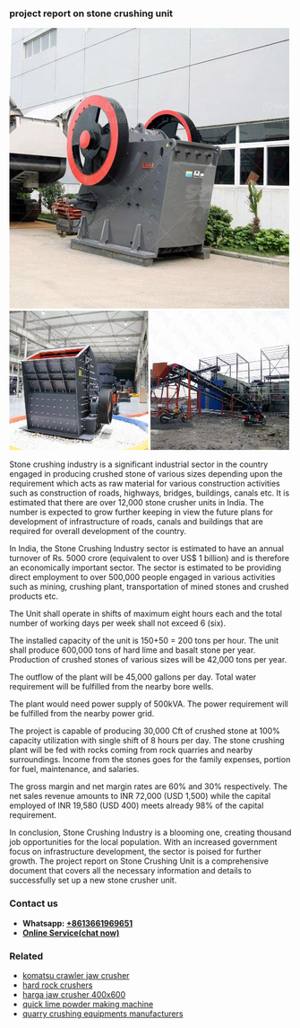 <h3>project report on stone crushing unit</h3><img src='1708322845.jpg' alt=''><p>Stone crushing industry is a significant industrial sector in the country engaged in producing crushed stone of various sizes depending upon the requirement which acts as raw material for various construction activities such as construction of roads, highways, bridges, buildings, canals etc. It is estimated that there are over 12,000 stone crusher units in India. The number is expected to grow further keeping in view the future plans for development of infrastructure of roads, canals and buildings that are required for overall development of the country.</p><p>In India, the Stone Crushing Industry sector is estimated to have an annual turnover of Rs. 5000 crore (equivalent to over US$ 1 billion) and is therefore an economically important sector. The sector is estimated to be providing direct employment to over 500,000 people engaged in various activities such as mining, crushing plant, transportation of mined stones and crushed products etc.</p><p>The Unit shall operate in shifts of maximum eight hours each and the total number of working days per week shall not exceed 6 (six).</p><p>The installed capacity of the unit is 150+50 = 200 tons per hour. The unit shall produce 600,000 tons of hard lime and basalt stone per year. Production of crushed stones of various sizes will be 42,000 tons per year.</p><p>The outflow of the plant will be 45,000 gallons per day. Total water requirement will be fulfilled from the nearby bore wells.</p><p>The plant would need power supply of 500kVA. The power requirement will be fulfilled from the nearby power grid.</p><p>The project is capable of producing 30,000 Cft of crushed stone at 100% capacity utilization with single shift of 8 hours per day. The stone crushing plant will be fed with rocks coming from rock quarries and nearby surroundings. Income from the stones goes for the family expenses, portion for fuel, maintenance, and salaries.</p><p>The gross margin and net margin rates are 60% and 30% respectively. The net sales revenue amounts to INR 72,000 (USD 1,500) while the capital employed of INR 19,580 (USD 400) meets already 98% of the capital requirement.</p><p>In conclusion, Stone Crushing Industry is a blooming one, creating thousand job opportunities for the local population. With an increased government focus on infrastructure development, the sector is poised for further growth. The project report on Stone Crushing Unit is a comprehensive document that covers all the necessary information and details to successfully set up a new stone crusher unit.</p><h3>Contact us</h3><ul><li><strong>Whatsapp:&nbsp;<a href="https://wa.me/8613661969651">+8613661969651</a></strong></li><li><a href="https://swt.shibang-china.com/?git&amp;zhl&amp;project report on stone crushing unit"><strong>Online Service(chat now)</strong></a></li></ul><h3>Related</h3><ul><li><a href='komatsu crawler jaw crusher.md'>komatsu crawler jaw crusher</a></li><li><a href='hard rock crushers.md'>hard rock crushers</a></li><li><a href='harga jaw crusher 400x600.md'>harga jaw crusher 400x600</a></li><li><a href='quick lime powder making machine.md'>quick lime powder making machine</a></li><li><a href='quarry crushing equipments manufacturers.md'>quarry crushing equipments manufacturers</a></li></ul>